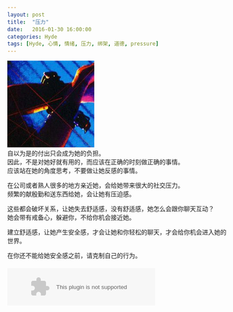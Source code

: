 ```yaml
---
layout: post
title:  "压力"
date:   2016-01-30 16:00:00
categories: Hyde
tags: [Hyde, 心情, 情绪, 压力, 绑架, 道德, pressure]
---
```

![捆绑](/images/postimg/2016-01-30_3.jpg)   
自以为是的付出只会成为她的负担。  
因此，不是对她好就有用的，而应该在正确的时刻做正确的事情。  
应该站在她的角度思考，不要做让她反感的事情。  
  
在公司或者熟人很多的地方亲近她，会给她带来很大的社交压力。  
频繁的献殷勤和送东西给她，会让她有压迫感。  
  
这些都会破坏关系，让她失去舒适感，没有舒适感，她怎么会跟你聊天互动？  
她会带有戒备心，躲避你，不给你机会接近她。  
  
建立舒适感，让她产生安全感，才会让她和你轻松的聊天，才会给你机会进入她的世界。  
  
在你还不能给她安全感之前，请克制自己的行为。  


<div class="pc-only" style="margin-top:20px;">
<embed src="http://music.163.com/style/swf/widget.swf?sid=276840&type=2&auto=1&width=320&height=66" width="340" height="86"  allowNetworking="all"></embed>
</div>

<div class="sp-only" style="margin-top:20px;">
<script type="text/javascript" src="http://www.xiami.com/widget/player-single?uid=4902969&sid=1770906933&mode=js"></script>
</div>

